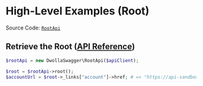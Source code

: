 # High-Level Examples (Root)

Source Code: [`RootApi`](https://github.com/Dwolla/dwolla-swagger-php/blob/main/lib/RootApi.php)

## Retrieve the Root ([API Reference](https://developers.dwolla.com/api-reference/root))

```php
$rootApi = new DwollaSwagger\RootApi($apiClient);

$root = $rootApi->root();
$accountUrl = $root->_links["account"]->href; # => "https://api-sandbox.dwolla.com/accounts/ad5f2162-404a-4c4c-994e-6ab6c3a13254"
```

